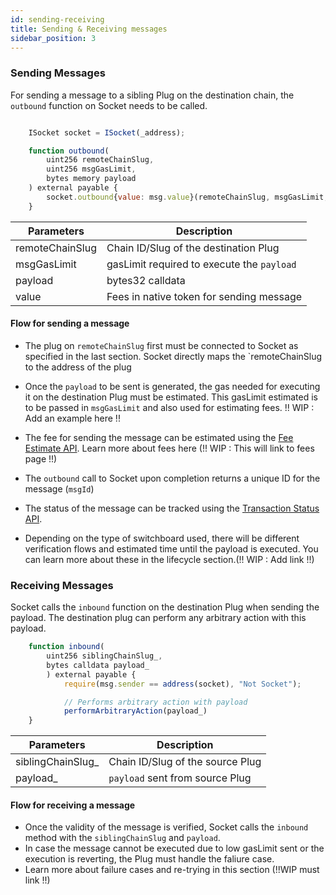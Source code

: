 ```yaml
---
id: sending-receiving
title: Sending & Receiving messages
sidebar_position: 3
---
```




### Sending Messages

For sending a message to a sibling Plug on the destination chain, the `outbound` function on Socket needs to be called.


```javascript

    ISocket socket = ISocket(_address);

    function outbound(
        uint256 remoteChainSlug,
        uint256 msgGasLimit,
        bytes memory payload
    ) external payable {
        socket.outbound{value: msg.value}(remoteChainSlug, msgGasLimit, payload);
    }
```

| Parameters | Description |
| --- | --- |
| remoteChainSlug | Chain ID/Slug of the destination Plug |
| msgGasLimit | gasLimit required to execute the `payload` |
| payload | bytes32 calldata |
| value | Fees in native token for sending message |


#### Flow for sending a message
- The plug on `remoteChainSlug` first must be connected to Socket as specified in the last section. Socket directly maps the `remoteChainSlug to the address of the plug

- Once the `payload` to be sent is generated, the gas needed for executing it on the destination Plug must be estimated. This gasLimit estimated is to be passed in `msgGasLimit` and also used for estimating fees.
!! WIP : Add an example here !!

- The fee for sending the message can be estimated using the [Fee Estimate API](../Resources/apiReference.md). Learn more about fees here (!! WIP : This will link to fees page !!)

- The `outbound` call to Socket upon completion returns a unique ID for the message (`msgId`)
- The status of the message can be tracked using the [Transaction Status API](../Resources/apiReference.md).
- Depending on the type of switchboard used, there will be different verification flows and estimated time until the payload is executed. You can learn more about these in the lifecycle section.(!! WIP : Add link !!)

### Receiving Messages

Socket calls the `inbound` function on the destination Plug when sending the payload. The destination plug can perform any arbitrary action with this payload. 

```javascript
    function inbound(
        uint256 siblingChainSlug_,
        bytes calldata payload_
        ) external payable {
            require(msg.sender == address(socket), "Not Socket");

        	// Performs arbitrary action with payload
        	performArbitraryAction(payload_)
    }
```

| Parameters | Description |
| --- | --- |
| siblingChainSlug_ | Chain ID/Slug of the source Plug |
| payload_ | `payload` sent from source Plug |

#### Flow for receiving a message

- Once the validity of the message is verified, Socket calls the `inbound` method with the `siblingChainSlug` and `payload`.
- In case the message cannot be executed due to low gasLimit sent or the execution is reverting, the Plug must handle the faliure case. 
- Learn more about failure cases and re-trying in this section (!!WIP must link !!)

